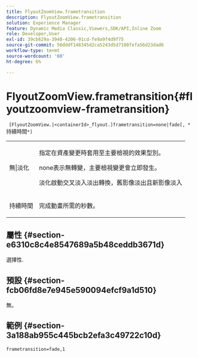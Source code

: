 ```yaml
---
title: FlyoutZoomView.frametransition
description: FlyoutZoomView.frametransition
solution: Experience Manager
feature: Dynamic Media Classic,Viewers,SDK/API,Inline Zoom
role: Developer,User
exl-id: 39cb629a-3940-4206-91cd-fe9a9f4d9f75
source-git-commit: 50dddf148345d2ca5243d5d7108fefa56d23dad6
workflow-type: tm+mt
source-wordcount: '60'
ht-degree: 6%

---
```


# FlyoutZoomView.frametransition{#flyoutzoomview-frametransition}

` [FlyoutZoomView.|<containerId>_flyout.]frametransition=none|fade[, *`持續時間`*]`

<table id="table_FC34B37AACFB4E92A37E1D2D93D5F0D2"> 
 <tbody> 
  <tr> 
   <td colname="col1"> <p> <span class="codeph">無|淡化</span> </p> </td> 
   <td colname="col2"> <p> </p> <p> 指定在資產變更時套用至主要檢視的效果型別。 </p> <p><span class="codeph"> none</span>表示無轉變，主要檢視變更會立即發生。 </p> <p><span class="codeph">淡化</span>啟動交叉淡入淡出轉換，舊影像淡出且新影像淡入 </p> <p> </p> </td> 
  </tr> 
  <tr> 
   <td colname="col1"> <p><span class="codeph"><span class="varname">持續時間</span></span> </p> </td> 
   <td colname="col2"> <p> 完成動畫所需的秒數。 </p> </td> 
  </tr> 
 </tbody> 
</table>

## 屬性 {#section-e6310c8c4e8547689a5b48ceddb3671d}

選擇性.

## 預設 {#section-fcb06fd8e7e945e590094efcf9a1d510}

無。

## 範例 {#section-3a188ab955c445bcb2efa3c49722c10d}

`frametransition=fade,1`
